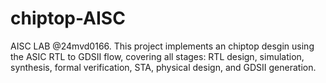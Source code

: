 # chiptop-AISC
AISC LAB @24mvd0166.
This project implements an chiptop desgin using the ASIC RTL to GDSII flow, covering all stages: RTL design, simulation, synthesis, formal verification, STA, physical design, and GDSII generation.
